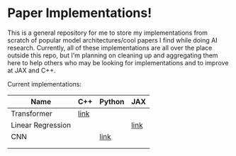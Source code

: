# Paper Implementations!

This is a general repository for me to store my implementations from scratch of popular model architectures/cool papers I find while doing AI research. 
Currently, all of these implementations are all over the place outside this repo, but I'm planning on cleaning up and aggregating them here to help others who may be looking for implementations
and to improve at JAX and C++.

Current implementations:

| Name        | C++  | Python | JAX |
|-------------|------|--------|-----|
|Transformer|[link](https://github.com/Aaquib111/paper-implementations/tree/main/cpp_implementations/transformer)|||
|Linear Regression|||[link](https://github.com/Aaquib111/paper-implementations/tree/main/JAX_implementations/linear_regression)|
|CNN||[link](https://github.com/Aaquib111/paper-implementations/tree/main/py_implementations/cnn_from_scratch)||
|             |      |        |     |
|             |      |        |     |
